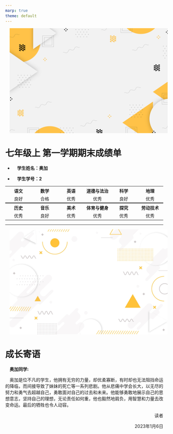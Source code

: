```yaml
---
marp: true
theme: default
---
```



![bg opacity:.40](bg7.png)
# 七年级上 第一学期期末成绩单
* **<p align="left">学生姓名：奥加**
* **<p align="left">学生学号：2**
<table style="margin: 0 auto;">
 <tr>
  <th style="width:150px">
   语文
  </th>
  <th style="width:150px">
   数学
  </th>
  <th style="width:150px">
   英语
  </th>
  <th style="width:150px">
   道德与法治
  </th>
  <th style="width:150px">
   科学
  </th>
  <th style="width:150px">
   地理
  </th>
 </tr>
 <tr>
  <td style="text-align:center">
   良好
  </td>
  <td style="text-align:center">
   合格
  </td>
  <td style="text-align:center">
   优秀
  </td>
  <td style="text-align:center">
   优秀
  </td>
  <td style="text-align:center">
   良好
  </td>
  <td style="text-align:center">
   优秀
  </td>
 </tr>
</table>
<table style="margin: 0 auto;">
 <tr>
  <th style="width:150px">
   历史
  </th>
  <th style="width:150px">
   音乐
  </th>
  <th style="width:150px">
   美术
  </th>
  <th style="width:150px">
   体育与健身
  </th>
  <th style="width:150px">
   探究
  </th>
  <th style="width:150px">
   劳动技术
  </th>
 </tr>
 <tr>
  <td style="text-align:center">
   优秀
  </td>
  <td style="text-align:center">
   良好
  </td>
  <td style="text-align:center">
   优秀
  </td>
  <td style="text-align:center">
   优秀
  </td>
  <td style="text-align:center">
   优秀
  </td>
  <td style="text-align:center">
   优秀
  </td>
 </tr>
</table>

--- 
![bg opacity:.40](bg6.png)
# 成长寄语 
**<body>奥加同学: </body>**
<style>p {text-indent:1em;}</style>
<p>奥加是位不凡的学生，他拥有无穷的力量，却优柔寡断，有时却也无法阻挡命运的降临，而间接导致了妹妹的死亡等一系列悲剧。他从悲痛中学会长大，以无尽的努力和勇气去超越自己，勇敢面对自己的过去和未来。他能够勇敢地展示自己的思想意志，坚持自己的理想，无论责任如何重，他也毅然地肩负，用智慧和力量去改变命运。最后的牺牲也令人动容。

<p align="right">读者</p>
<p align="right">2023年1月6日</p>